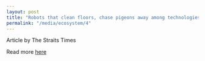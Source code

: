 ```yaml
---
layout: post
title: "Robots that clean floors, chase pigeons away among technologies being tested at Tampines food centre"
permalink: "/media/ecosystem/4"
---
```

Article by The Straits Times

Read more [here](https://www.straitstimes.com/singapore/here-comes-the-clean-squad-robots-tested-at-tampines-food-centre)